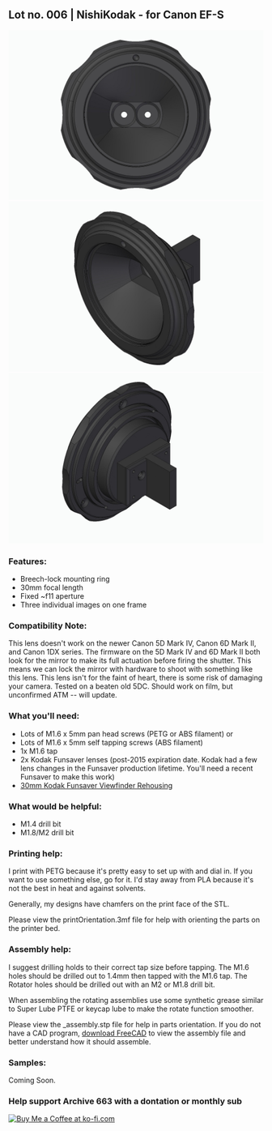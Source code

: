 ## Lot no. 006 | NishiKodak - for Canon EF-S

![nishiKodakforCanonEF](https://github.com/Archive-663/nishiKodak/blob/main/ASSETS/nishiKodak_canonEF-S.jpg)
![nishiKodakforCanonEF](https://github.com/Archive-663/nishiKodak/blob/main/ASSETS/nishiKodak_canonEF-S-1.jpg)
![nishiKodakforCanonEF](https://github.com/Archive-663/nishiKodak/blob/main/ASSETS/nishiKodak_canonEF-S-2.jpg)

### Features:
- Breech-lock  mounting ring
- 30mm focal length
- Fixed ~f11 aperture
- Three individual images on one frame

### Compatibility Note:
This lens doesn't work on the newer Canon 5D Mark IV, Canon 6D Mark II, and Canon 1DX series. The firmware on the 5D Mark IV and 6D Mark II both look for the mirror to make its full actuation before firing the shutter. This means we can lock the mirror with hardware to shoot with something like this lens. This lens isn't for the faint of heart, there is some risk of damaging your camera. Tested on a beaten old 5DC. Should work on film, but unconfirmed ATM -- will update. 

### What you'll need:
- Lots of M1.6 x 5mm pan head screws (PETG or ABS filament)
or
- Lots of M1.6 x 5mm self tapping screws (ABS filament)
- 1x M1.6 tap
- 2x Kodak Funsaver lenses (post-2015 expiration date. Kodak had a few lens changes in the Funsaver production lifetime. You'll need a recent Funsaver to make this work)
- <a href="https://github.com/Archive-663/kodakFunsaver/tree/main/DSLRviewFinder/STL">30mm Kodak Funsaver Viewfinder Rehousing</a>

### What would be helpful:
- M1.4 drill bit
- M1.8/M2 drill bit

### Printing help:
I print with PETG because it's pretty easy to set up with and dial in. If you want to use something else, go for it. I'd stay away from PLA because it's not the best in heat and against solvents. 

Generally, my designs have chamfers on the print face of the STL.

Please view the printOrientation.3mf file for help with orienting the parts on the printer bed. 

### Assembly help:
I suggest drilling holds to their correct tap size before tapping. The M1.6 holes should be drilled out to 1.4mm then tapped with the M1.6 tap. The Rotator holes should be drilled out with an M2 or M1.8 drill bit.

When assembling the rotating assemblies use some synthetic grease similar to Super Lube PTFE or keycap lube to make the rotate function smoother.

Please view the _assembly.stp file for help in parts orientation. If you do not have a CAD program, <a href="https://www.freecad.org/downloads.php" target="_blank">download FreeCAD</a> to view the assembly file and better understand how it should assemble.

### Samples:

Coming Soon.

### Help support Archive 663 with a dontation or monthly sub

<a href='https://ko-fi.com/P5P3MHMSF' target='_blank'><img height='36' style='border:0px;height:36px;' src='https://storage.ko-fi.com/cdn/kofi2.png?v=3' border='0' alt='Buy Me a Coffee at ko-fi.com' /></a>

